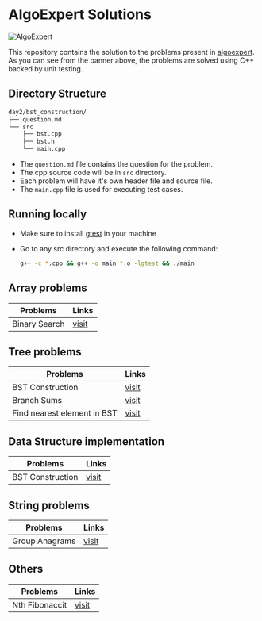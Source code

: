 # AlgoExpert Solutions

![AlgoExpert](https://res.cloudinary.com/tylerdurden/image/upload/v1608262817/random/banner_kkv617.png)

This repository contains the solution to the problems present in [algoexpert](http://algoexpert.com). As you can see from the banner above, the problems are solved using C++ backed by unit testing.

## Directory Structure

```bash
day2/bst_construction/
├── question.md
└── src
    ├── bst.cpp
    ├── bst.h
    └── main.cpp
```

- The <code>question.md</code> file contains the question for the problem. 
- The cpp source code will be in <code>src</code> directory. 
- Each problem will have it's own header file and source file. 
- The <code>main.cpp</code> file is used for executing test cases.

## Running locally

-  Make sure to install [gtest](https://github.com/google/googletest) in your machine
-  Go to any src directory and execute the following command:

	```bash
	g++ -c *.cpp && g++ -o main *.o -lgtest && ./main
	```

## Array problems

| Problems      | Links                                             |
| ------------- | ------------------------------------------------- |
| Binary Search | [visit](day1/binary_search/src/binary_search.cpp) |

## Tree problems

| Problems                    | Links                                                               |
| --------------------------- | ------------------------------------------------------------------- |
| BST Construction            | [visit](day2/bst_construction/src/bst.cpp)                          |
| Branch Sums                 | [visit](day1/branchsums/branchsums.cpp)                             |
| Find nearest element in BST | [visit](day1/nearest_element_in_bst/src/nearest_element_in_bst.cpp) |

## Data Structure implementation

| Problems         | Links                                      |
| ---------------- | ------------------------------------------ |
| BST Construction | [visit](day2/bst_construction/src/bst.cpp) |

## String problems

| Problems       | Links                                               |
| -------------- | --------------------------------------------------- |
| Group Anagrams | [visit](day2/group_anagrams/src/group_anagrams.cpp) |

## Others

| Problems       | Links                                 |
| -------------- | ------------------------------------- |
| Nth Fibonaccit | [visit](day2/nth_fib/src/nth_fib.cpp) |
